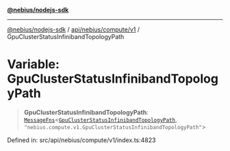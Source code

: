 [**@nebius/nodejs-sdk**](../../../../../README.md)

---

[@nebius/nodejs-sdk](../../../../../README.md) / [api/nebius/compute/v1](../README.md) / GpuClusterStatusInfinibandTopologyPath

# Variable: GpuClusterStatusInfinibandTopologyPath

> **GpuClusterStatusInfinibandTopologyPath**: [`MessageFns`](../../../../../runtime/protos/core/interfaces/MessageFns.md)\<[`GpuClusterStatusInfinibandTopologyPath`](../interfaces/GpuClusterStatusInfinibandTopologyPath.md), `"nebius.compute.v1.GpuClusterStatusInfinibandTopologyPath"`\>

Defined in: src/api/nebius/compute/v1/index.ts:4823
